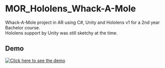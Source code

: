 # MOR_Hololens_Whack-A-Mole
Whack-A-Mole project in AR using C#, Unity and Hololens v1 for a 2nd year Bachelor course.  
Hololens support by Unity was still sketchy at the time.

## Demo  
[![Click here to see the demo](https://i.ibb.co/k2ZRJTH/tape-taupe.png)](https://youtu.be/UXYckKmJt_0)
